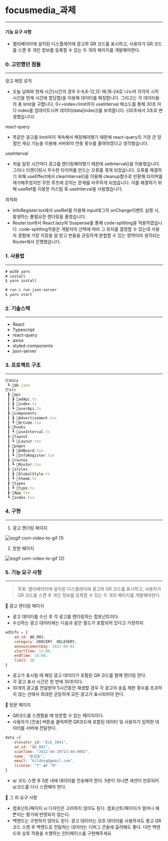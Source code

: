 # focusmedia_과제
----
#### 기능 요구 사항 
- 엘리베이터에 설치된 디스플레이에 광고와 QR 코드를 표시하고, 사용자가 QR 코드를 스캔 후 개인 정보를 등록할 수 있는 두 개의 페이지를 개발해야한다. 

### 0. 고민했던 점들
---

광고 페칭 로직
- 오늘 날짜와 현재 시간(시간의 경우 0-6,6-12,12-18,18-24로 나누어 각각의 시작 시간을 현재 시간에 할당함)을 이용해 데이터를 페칭합니다. 그리고는 각 데이터들의 총 limit을 구합니다. 0<=index<limit까지 useInterval 메소드를 통해 30초 마다 index를 업데이트시켜 데이터(data[index])를 보여줍니다. (30초에서 3초로 변경했습니다)

react-query
- 똑같은 광고를 limit까지 계속해서 페칭해야했기 때문에 react-query의 가장 큰 장점인 캐싱 기능을 이용해 서버와의 연동 횟수를 줄여야겠다고 생각했습니다. 

useInterval
- 처음 일정 시간마다 광고를 렌더링해야했기 때문에 setInterval()을 이용했습니다. 그러나 리렌더링시 무수한 타이머를 만드는 오류를 겪게 되었습니다. 오류를 해결하기 위해 useEffect에서 clearInterval()을 이용해 cleanup함수로 반환해 타이머를 제거해주었지만 무한 루프에 갇히는 문제를 마주하게 되었습니다. 이를 해결하기 위해 useRef를 이용한 커스텀 훅 useInterval을 사용했습니다. 

최적화
 -  InfoRegister.tsx에서 useRef를 이용해 input태그의 onChange이벤트 실행 시, 발생하는 불필요한 렌더링을 줄였습니다.
 -  Router.tsx에서 React.lazy와 Suspense를 통해 code-splitting을 적용하였습니다. code-splitting적용은 개발자의 선택에 따라 그 위치를 결정할 수 있는데 사용자 경험에 가장 지장을 덜 받고 번들을 균등하게 분할할 수 있는 영역이라 생각되는 Router에서 진행했습니다.  

### 1. 사용법
--------


```jsx
# with yarn
# install
$ yarn install

# run & run json-server
$ yarn start
```

### 2. 기술스택
--------
- React
- Typescript
- react-query
- axios
- styled-components
- json-server

### 3. 프로젝트 구조
----
```jsx
📦data
 ┗ 📜db.json
📦src
 ┣ 📂api
 ┃ ┣ 📜adApi.ts
 ┃ ┣ 📜index.ts
 ┃ ┗ 📜userApi.ts
 ┣ 📂components
 ┃ ┣ 📜Advertisement.tsx
 ┃ ┗ 📜QrCode.tsx
 ┣ 📂hooks
 ┃ ┗ 📜useInterval.ts
 ┣ 📂layout
 ┃ ┗ 📜Layout.tsx
 ┣ 📂pages
 ┃ ┣ 📜AdBoard.tsx
 ┃ ┗ 📜InfoRegister.tsx
 ┣ 📂routes
 ┃ ┗ 📜Router.tsx
 ┣ 📂styles
 ┃ ┣ 📜GlobalStyle.ts
 ┃ ┗ 📜theme.ts
 ┣ 📂types
 ┃ ┗ 📜type.ts
 ┣ 📜App.tsx
 ┗ 📜index.tsx
```
### 4. 구현
-----
1) 광고 렌더링 페이지

![ezgif com-video-to-gif (1)](https://user-images.githubusercontent.com/80194405/220049972-01c9427b-fd02-418e-b506-0e35b91ea6c8.gif)

2) 방문 페이지

![ezgif com-video-to-gif (2)](https://user-images.githubusercontent.com/80194405/220052608-918b7669-d819-42a8-b57f-7e8c19ed7b22.gif)

### 5. 기능 요구 사항
-------
> 목표: 엘리베이터에 설치된 디스플레이에 광고와 QR 코드를 표시하고, 사용자가 QR 코드를 스캔 후 개인 정보를 등록할 수 있는 두 개의 페이지를 개발해야한다. 

📝 광고 렌더링 페이지

- 광고 데이터를 수신 후 각 광고를 렌더링하는 컴포넌트이다. 
- 수신하는 광고 데이터에는 다음과 같은 필드가 포함되어 있다고 가정하자. 

```jsx
adInfo = {
	ad_id: AD_001,
	category: GROCERY, DELEVERY,
	announcementDay: 2022-04-01
	startTime: 12:00,
	endTime: 18:00,
	limit: 10
}
```

- 광고가 표시될 때 해당 광고 데이터가 포함된 QR 코드를 함께 렌더링 한다.
- 각 광고 표시 시간은 한 번에 30초이다.
- 10개의 광고를 전달받아 5시간동안 재생할 경우 각 광고의 송출 제한 횟수를 초과하지 않는 선에서 최대한 균등하게 모든 광고가 표시되어야 한다. 

📝 방문 페이지

- QR코드를 스캔했을 때 방문할 수 있는 페이지이다. 
- 사용자가 [전송] 버튼을 클릭하면 QR코드에 포함된 데이터 및 사용자가 입력한 데이터를 서버에 전달한다.

```jsx
data ={
	elevator_id: "ELE_3041",
	ad_id: "AD_001",
	scanTime: "2022-04-20T13:40:000Z",
	name: "홍길동",
	email: "kildong@gmail.com",
	license: "Y" or "N" 
}
```

- qr 코드 스캔 후 5분 내에 데이터를 전송해야 한다. 5분이 지나면 세션이 만료되어 qr코드를 다시 스캔해야 한다.

📝 그 외 요구 사항    

- 컴포넌트/페이지 ui 디자인은 고려하지 않아도 된다. 컴포넌트/페이지가 얼마나 예쁜지는 평가에 반영되지 않는다.
- 백엔드는 구현하지 않아도 된다. 광고 데이터는 모조 데이터를 사용하셔도 좋고 QR코드 스캔 후 백엔드로 전달하는 데이터는 디버그 콘솔에 출려해도 좋다. 다만 백엔드와 상호 작용을 수행하는 인터페이스를 구현해주세요




 
